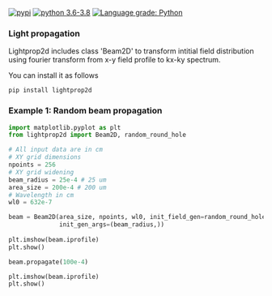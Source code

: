 [![pypi](https://github.com/vongostev/lightprop2d/actions/workflows/python-publish.yml/badge.svg)](https://github.com/vongostev/lightprop2d/actions/workflows/python-publish.yml)
[![python 3.6-3.8](https://github.com/vongostev/lightprop2d/actions/workflows/python-package.yml/badge.svg)](https://github.com/vongostev/lightprop2d/actions/workflows/python-package.yml)
[![Language grade: Python](https://img.shields.io/lgtm/grade/python/g/vongostev/lightprop2d.svg?logo=lgtm&logoWidth=18)](https://lgtm.com/projects/g/vongostev/lightprop2d/context:python)

### Light propagation
Lightprop2d includes class 'Beam2D' to transform intitial field distribution
using fourier transform from x-y field profile to kx-ky spectrum.

You can install it as follows
```
pip install lightprop2d
```
### Example 1: Random beam propagation
```python
import matplotlib.pyplot as plt
from lightprop2d import Beam2D, random_round_hole

# All input data are in cm
# XY grid dimensions
npoints = 256
# XY grid widening
beam_radius = 25e-4 # 25 um
area_size = 200e-4 # 200 um
# Wavelength in cm
wl0 = 632e-7

beam = Beam2D(area_size, npoints, wl0, init_field_gen=random_round_hole, 
              init_gen_args=(beam_radius,))
              
plt.imshow(beam.iprofile)
plt.show()

beam.propagate(100e-4)

plt.imshow(beam.iprofile)
plt.show()
```
